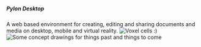 #####                     #####
#####    Pylon Desktop    #####
#####                     #####

A web based environment for creating, editing and sharing documents and media on desktop, mobile and virtual reality.
![Voxel cells :)](https://datahexagon.com/jeremy/Pylon/VR/Screenshot_21.png "Voxel cells for file / folder / activity organization.")
![Some concept drawings for things past and things to come](https://datahexagon.com/jeremy/Pylon/Meta/Screenshot_28.png "Concept Drawings")
